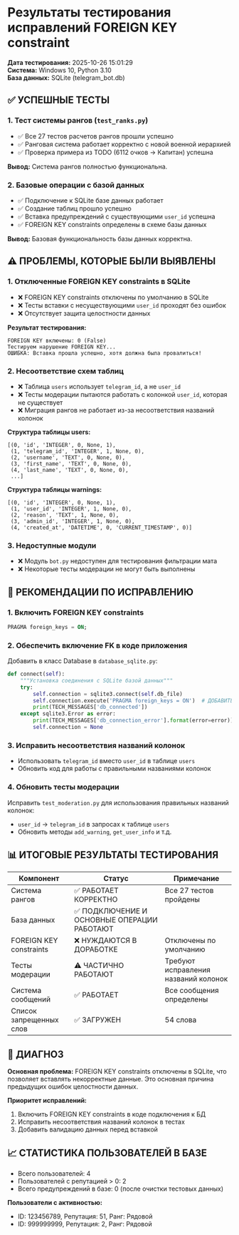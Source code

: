 # Результаты тестирования исправлений FOREIGN KEY constraint

**Дата тестирования:** 2025-10-26 15:01:29  
**Система:** Windows 10, Python 3.10  
**База данных:** SQLite (telegram_bot.db)

## ✅ УСПЕШНЫЕ ТЕСТЫ

### 1. Тест системы рангов (`test_ranks.py`)
- ✅ Все 27 тестов расчетов рангов прошли успешно
- ✅ Ранговая система работает корректно с новой военной иерархией
- ✅ Проверка примера из TODO (6112 очков → Капитан) успешна

**Вывод:** Система рангов полностью функциональна.

### 2. Базовые операции с базой данных
- ✅ Подключение к SQLite базе данных работает
- ✅ Создание таблиц прошло успешно
- ✅ Вставка предупреждений с существующими `user_id` успешна
- ✅ FOREIGN KEY constraints определены в схеме базы данных

**Вывод:** Базовая функциональность базы данных корректна.

## ⚠️ ПРОБЛЕМЫ, КОТОРЫЕ БЫЛИ ВЫЯВЛЕНЫ

### 1. Отключенные FOREIGN KEY constraints в SQLite
- ❌ FOREIGN KEY constraints отключены по умолчанию в SQLite
- ❌ Тесты вставки с несуществующими `user_id` проходят без ошибок
- ❌ Отсутствует защита целостности данных

**Результат тестирования:**
```
FOREIGN KEY включены: 0 (False)
Тестируем нарушение FOREIGN KEY...
ОШИБКА: Вставка прошла успешно, хотя должна была провалиться!
```

### 2. Несоответствие схем таблиц
- ❌ Таблица `users` использует `telegram_id`, а не `user_id`
- ❌ Тесты модерации пытаются работать с колонкой `user_id`, которая не существует
- ❌ Миграция рангов не работает из-за несоответствия названий колонок

**Структура таблицы users:**
```
[(0, 'id', 'INTEGER', 0, None, 1),
 (1, 'telegram_id', 'INTEGER', 1, None, 0),
 (2, 'username', 'TEXT', 0, None, 0),
 (3, 'first_name', 'TEXT', 0, None, 0),
 (4, 'last_name', 'TEXT', 0, None, 0),
 ...]
```

**Структура таблицы warnings:**
```
[(0, 'id', 'INTEGER', 0, None, 1),
 (1, 'user_id', 'INTEGER', 1, None, 0),
 (2, 'reason', 'TEXT', 1, None, 0),
 (3, 'admin_id', 'INTEGER', 1, None, 0),
 (4, 'created_at', 'DATETIME', 0, 'CURRENT_TIMESTAMP', 0)]
```

### 3. Недоступные модули
- ❌ Модуль `bot.py` недоступен для тестирования фильтрации мата
- ❌ Некоторые тесты модерации не могут быть выполнены

## 🔧 РЕКОМЕНДАЦИИ ПО ИСПРАВЛЕНИЮ

### 1. Включить FOREIGN KEY constraints
```sql
PRAGMA foreign_keys = ON;
```

### 2. Обеспечить включение FK в коде приложения
Добавить в класс Database в `database_sqlite.py`:
```python
def connect(self):
    """Установка соединения с SQLite базой данных"""
    try:
        self.connection = sqlite3.connect(self.db_file)
        self.connection.execute('PRAGMA foreign_keys = ON')  # ДОБАВИТЬ ЭТУ СТРОКУ
        print(TECH_MESSAGES['db_connected'])
    except sqlite3.Error as error:
        print(TECH_MESSAGES['db_connection_error'].format(error=error))
        self.connection = None
```

### 3. Исправить несоответствия названий колонок
- Использовать `telegram_id` вместо `user_id` в таблице `users`
- Обновить код для работы с правильными названиями колонок

### 4. Обновить тесты модерации
Исправить `test_moderation.py` для использования правильных названий колонок:
- `user_id` → `telegram_id` в запросах к таблице `users`
- Обновить методы `add_warning`, `get_user_info` и т.д.

## 📊 ИТОГОВЫЕ РЕЗУЛЬТАТЫ ТЕСТИРОВАНИЯ

| Компонент | Статус | Примечание |
|-----------|--------|------------|
| Система рангов | ✅ РАБОТАЕТ КОРРЕКТНО | Все 27 тестов пройдены |
| База данных | ✅ ПОДКЛЮЧЕНИЕ И ОСНОВНЫЕ ОПЕРАЦИИ РАБОТАЮТ | |
| FOREIGN KEY constraints | ❌ НУЖДАЮТСЯ В ДОРАБОТКЕ | Отключены по умолчанию |
| Тесты модерации | ⚠️ ЧАСТИЧНО РАБОТАЮТ | Требуют исправления названий колонок |
| Система сообщений | ✅ РАБОТАЕТ | Все сообщения определены |
| Список запрещенных слов | ✅ ЗАГРУЖЕН | 54 слова |

## 🎯 ДИАГНОЗ

**Основная проблема:** FOREIGN KEY constraints отключены в SQLite, что позволяет вставлять некорректные данные. Это основная причина предыдущих ошибок целостности данных.

**Приоритет исправлений:**
1. Включить FOREIGN KEY constraints в коде подключения к БД
2. Исправить несоответствия названий колонок в тестах
3. Добавить валидацию данных перед вставкой

## 📈 СТАТИСТИКА ПОЛЬЗОВАТЕЛЕЙ В БАЗЕ

- Всего пользователей: 4
- Пользователей с репутацией > 0: 2
- Всего предупреждений в базе: 0 (после очистки тестовых данных)

**Пользователи с активностью:**
- ID: 123456789, Репутация: 51, Ранг: Рядовой
- ID: 999999999, Репутация: 2, Ранг: Рядовой